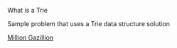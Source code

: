 What is a Trie


Sample problem that uses a Trie data structure solution

[Million Gazillion][million-gazillion]

<!-- Links -->
[million-gazillion]: ./million-gazillion/README.md

